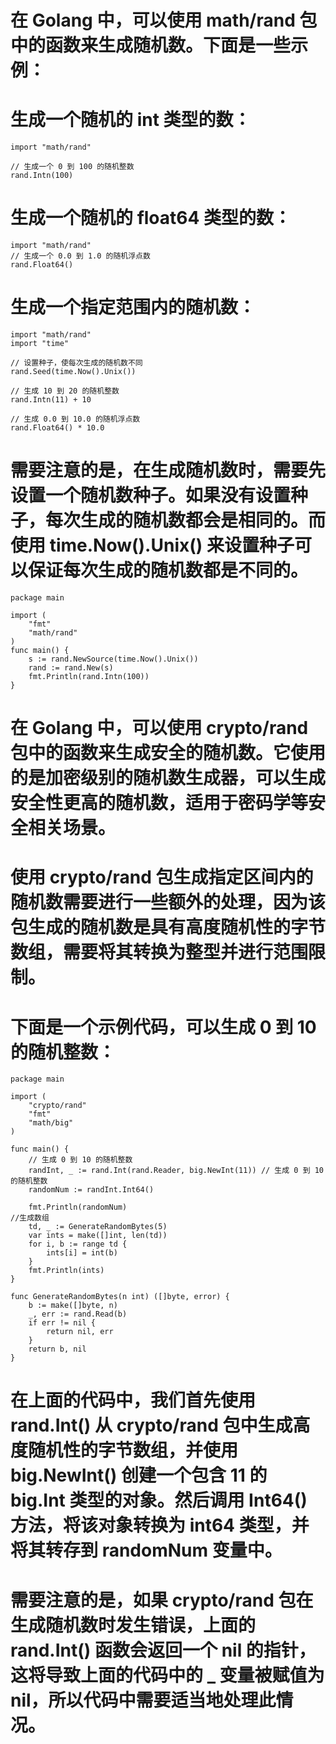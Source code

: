 # 在 Golang 中，可以使用 math/rand 包中的函数来生成随机数。下面是一些示例：

# 生成一个随机的 int 类型的数：

```golang
import "math/rand"

// 生成一个 0 到 100 的随机整数
rand.Intn(100)
```

# 生成一个随机的 float64 类型的数：
```golang
import "math/rand"
// 生成一个 0.0 到 1.0 的随机浮点数
rand.Float64()
```

# 生成一个指定范围内的随机数：
```golang
import "math/rand"
import "time"

// 设置种子，使每次生成的随机数不同
rand.Seed(time.Now().Unix())

// 生成 10 到 20 的随机整数
rand.Intn(11) + 10

// 生成 0.0 到 10.0 的随机浮点数
rand.Float64() * 10.0
```

# 需要注意的是，在生成随机数时，需要先设置一个随机数种子。如果没有设置种子，每次生成的随机数都会是相同的。而使用 time.Now().Unix() 来设置种子可以保证每次生成的随机数都是不同的。

```golang
package main

import (
	"fmt"
	"math/rand"
)
func main() {
    s := rand.NewSource(time.Now().Unix())
	rand := rand.New(s)
	fmt.Println(rand.Intn(100))
}
```

# 在 Golang 中，可以使用 crypto/rand 包中的函数来生成安全的随机数。它使用的是加密级别的随机数生成器，可以生成安全性更高的随机数，适用于密码学等安全相关场景。

# 使用 crypto/rand 包生成指定区间内的随机数需要进行一些额外的处理，因为该包生成的随机数是具有高度随机性的字节数组，需要将其转换为整型并进行范围限制。

# 下面是一个示例代码，可以生成 0 到 10 的随机整数：
```golang
package main

import (
	"crypto/rand"
	"fmt"
	"math/big"
)

func main() {
	// 生成 0 到 10 的随机整数
	randInt, _ := rand.Int(rand.Reader, big.NewInt(11)) // 生成 0 到 10 的随机整数
	randomNum := randInt.Int64()

	fmt.Println(randomNum)
//生成数组
    td, _ := GenerateRandomBytes(5)
	var ints = make([]int, len(td))
	for i, b := range td {
		ints[i] = int(b)
	}
	fmt.Println(ints)
}

func GenerateRandomBytes(n int) ([]byte, error) {
	b := make([]byte, n)
	_, err := rand.Read(b)
	if err != nil {
		return nil, err
	}
	return b, nil
}
```

# 在上面的代码中，我们首先使用 rand.Int() 从 crypto/rand 包中生成高度随机性的字节数组，并使用 big.NewInt() 创建一个包含 11 的 big.Int 类型的对象。然后调用 Int64() 方法，将该对象转换为 int64 类型，并将其转存到 randomNum 变量中。

# 需要注意的是，如果 crypto/rand 包在生成随机数时发生错误，上面的 rand.Int() 函数会返回一个 nil 的指针，这将导致上面的代码中的 _ 变量被赋值为 nil，所以代码中需要适当地处理此情况。